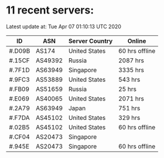 # 11 recent servers:

Latest update at: Tue Apr 07 01:10:13 UTC 2020

| ID | ASN | Server Country | Online |
| -- | --- | -------------- | ------ |
| #.D09B | AS174 | United States | 60 hrs offline |
| #.15CF | AS49392 | Russia | 2087 hrs |
| #.7F1D | AS63949 | Singapore | 3335 hrs |
| #.9FC3 | AS53889 | United States | 543 hrs |
| #.FB09 | AS51659 | Russia | 25 hrs |
| #.E069 | AS40065 | United States | 2071 hrs |
| #.2A79 | AS63949 | Japan | 751 hrs |
| #.F7DA | AS45102 | United States | 329 hrs |
| #.02B5 | AS45102 | United States | 60 hrs offline |
| #.CF04 | AS20473 | Singapore | |
| #.945E | AS20473 | Singapore | 60 hrs offline |

